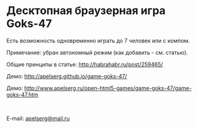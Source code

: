 ﻿Десктопная браузерная игра Goks-47
==================================

Есть возможность одновременно играть до 7 человек или с компом.

Примечание: убран автономный режим (как добавить - см. статью).

Общие принципы в статье: http://habrahabr.ru/post/259465/

Демо: http://apelserg.github.io/game-goks-47/

Демо: http://www.apelserg.ru/open-html5-games/game-goks-47/game-goks-47.htm

<br/>

E-mail: apelserg@mail.ru
